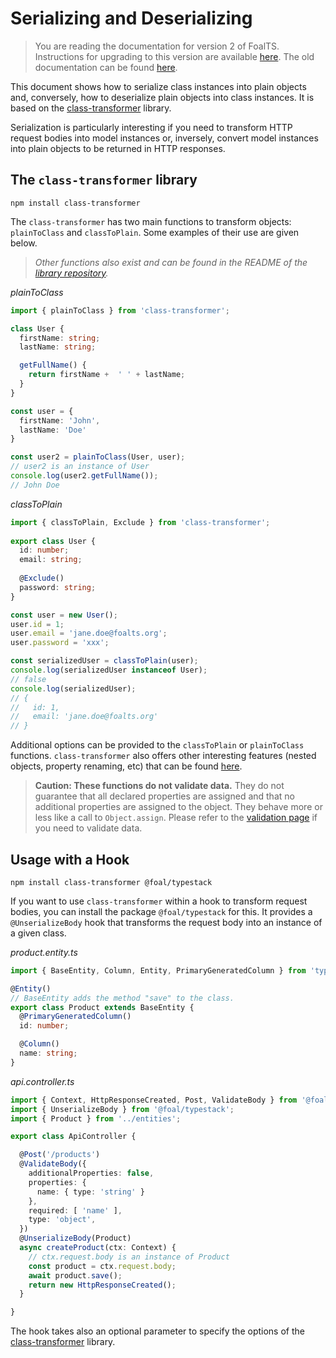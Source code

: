 # Serializing and Deserializing

> You are reading the documentation for version 2 of FoalTS. Instructions for upgrading to this version are available [here](../upgrade-to-v2/index.md). The old documentation can be found [here](https://github.com/FoalTS/foal/tree/v1/docs).

This document shows how to serialize class instances into plain objects and, conversely, how to deserialize plain objects into class instances. It is based on the [class-transformer](https://github.com/typestack/class-transformer) library.

Serialization is particularly interesting if you need to transform HTTP request bodies into model instances or, inversely, convert model instances into plain objects to be returned in HTTP responses.

## The `class-transformer` library

```
npm install class-transformer
```

The `class-transformer` has two main functions to transform objects: `plainToClass` and `classToPlain`. Some examples of their use are given below.

> _Other functions also exist and can be found in the README of the [library repository](https://github.com/typestack/class-transformer)._

*plainToClass*
```typescript
import { plainToClass } from 'class-transformer';

class User {
  firstName: string;
  lastName: string;

  getFullName() {
    return firstName +  ' ' + lastName;
  }
}

const user = {
  firstName: 'John',
  lastName: 'Doe'
}

const user2 = plainToClass(User, user);
// user2 is an instance of User
console.log(user2.getFullName());
// John Doe
```

*classToPlain*
```typescript
import { classToPlain, Exclude } from 'class-transformer';
 
export class User {
  id: number;
  email: string;
  
  @Exclude()
  password: string;
}

const user = new User();
user.id = 1;
user.email = 'jane.doe@foalts.org';
user.password = 'xxx';

const serializedUser = classToPlain(user);
console.log(serializedUser instanceof User);
// false
console.log(serializedUser);
// {
//   id: 1,
//   email: 'jane.doe@foalts.org'
// }
```

Additional options can be provided to the `classToPlain` or `plainToClass` functions. `class-transformer` also offers other interesting features (nested objects, property renaming, etc) that can be found [here](https://github.com/typestack/class-transformer#readme).

> **Caution: These functions do not validate data.** They do not guarantee that all declared properties are assigned and that no additional properties are assigned to the object. They behave more or less like a call to `Object.assign`. Please refer to the [validation page](./validation-and-sanitization.md) if you need to validate data.
 
## Usage with a Hook

```
npm install class-transformer @foal/typestack
```

If you want to use `class-transformer` within a hook to transform request bodies, you can install the package `@foal/typestack` for this. It provides a `@UnserializeBody` hook that transforms the request body into an instance of a given class.

*product.entity.ts*
```typescript
import { BaseEntity, Column, Entity, PrimaryGeneratedColumn } from 'typeorm';

@Entity()
// BaseEntity adds the method "save" to the class.
export class Product extends BaseEntity {
  @PrimaryGeneratedColumn()
  id: number;

  @Column()
  name: string;
}
```

*api.controller.ts*
```typescript
import { Context, HttpResponseCreated, Post, ValidateBody } from '@foal/core';
import { UnserializeBody } from '@foal/typestack';
import { Product } from '../entities';

export class ApiController {

  @Post('/products')
  @ValidateBody({
    additionalProperties: false,
    properties: {
      name: { type: 'string' }
    },
    required: [ 'name' ],
    type: 'object',
  })
  @UnserializeBody(Product)
  async createProduct(ctx: Context) {
    // ctx.request.body is an instance of Product
    const product = ctx.request.body;
    await product.save();
    return new HttpResponseCreated();
  }

}
```

The hook takes also an optional parameter to specify the options of the [class-transformer](https://github.com/typestack/class-transformer) library.
